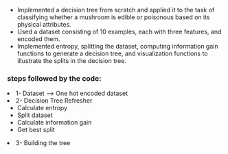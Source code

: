 <ul>
  <li>Implemented a decision tree from scratch and applied it to the task of classifying whether a mushroom is edible or poisonous based on its physical attributes.</li>
  <li>Used a dataset consisting of 10 examples, each with three features, and encoded them.</li>
  <li>Implemented entropy, splitting the dataset, computing information gain functions to generate a decision tree, and visualization functions to illustrate the splits in the decision tree.</li>
</ul>

### steps followed by the code:
<li> 1- Dataset --> One hot encoded dataset </li>
  <li> 2- Decision Tree Refresher
    <ul>
      <li>Calculate entropy</li>
      <li>Split dataset</li>
      <li>Calculate information gain</li>
      <li>Get best split</li>
    </ul>
  </li>
<li>3- Building the tree</li>
